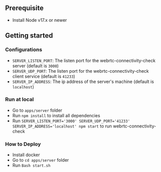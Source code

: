 ## Prerequisite
- Install Node v17.x or newer
## Getting started
### Configurations
- `SERVER_LISTEN_PORT`: The listen port for the webrtc-connectivity-check server (default is `3000`)
- `SERVER_UDP_PORT`: The listen port for the webrtc-connectivity-check client service (default is `41233`)
- `SERVER_IP_ADDRESS`: The ip address of the server's machine (default is `localhost`)
### Run at local
- Go to `apps/server` folder
- Run `npm install` to install all dependencies
- Run `SERVER_LISTEN_PORT='3000' SERVER_UDP_PORT='41233' SERVER_IP_ADDRESS='localhost' npm start` to run webrtc-connectivity-check
### How to Deploy
- Install docker
- Go to `cd apps/server` folder
- Run `Bash start.sh`